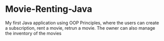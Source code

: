 # Movie-Renting-Java
My first Java application using OOP Principles, where the users can create a subscription, rent a movie, retrun a movie. The owner can also manage the inventory of the movies
